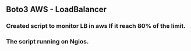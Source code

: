 ## Boto3 AWS - LoadBalancer

### Created script to monitor LB in aws If it reach 80% of the limit.
### The script running on Ngios.